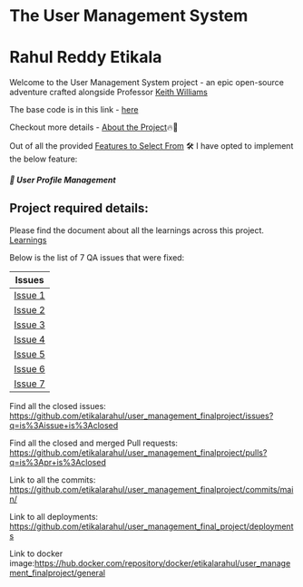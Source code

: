 

# The User Management System 

# Rahul Reddy Etikala

Welcome to the User Management System project - an epic open-source adventure crafted alongside Professor [Keith Williams](https://github.com/kaw393939)

The base code is in this link - [here](https://github.com/WISClub/user_management)

Checkout more details - [About the Project](about.md)🔥🌟

Out of all the provided [Features to Select From](features.md) 🛠️ I have opted to implement the below feature:

##### 👤 User Profile Management

## Project required details:

Please find the document about all the learnings across this project.
[Learnings](learning.md)

Below is the list of 7 QA issues that were fixed:

| Issues    | 
| -------- | 
| [Issue 1](https://github.com/etikalarahul/user_management_finalproject/issues/1) | 
| [Issue 2](https://github.com/etikalarahul/user_management_finalproject/issues/3) |
| [Issue 3](https://github.com/etikalarahul/user_management_finalproject/issues/5) |
| [Issue 4](https://github.com/etikalarahul/user_management_finalproject/issues/7) |
| [Issue 5](https://github.com/etikalarahul/user_management_finalproject/issues/9) |
| [Issue 6](https://github.com/etikalarahul/user_management_finalproject/issues/11) |
| [Issue 7](https://github.com/etikalarahul/user_management_finalproject/issues/14) |


Find all the closed issues: https://github.com/etikalarahul/user_management_finalproject/issues?q=is%3Aissue+is%3Aclosed

Find all the closed and merged Pull requests: https://github.com/etikalarahul/user_management_finalproject/pulls?q=is%3Apr+is%3Aclosed

Link to all the commits: https://github.com/etikalarahul/user_management_finalproject/commits/main/

Link to all deployments: https://github.com/etikalarahul/user_management_final_project/deployments

Link to docker image:https://hub.docker.com/repository/docker/etikalarahul/user_management_finalproject/general

